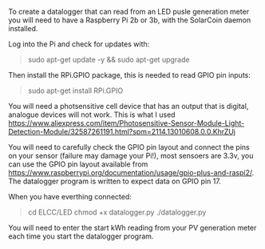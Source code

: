 To create a datalogger that can read from an LED pusle generation meter you will need to have a Raspberry Pi 2b or 3b,
with the SolarCoin daemon installed.

Log into the Pi and check for updates with:
> sudo apt-get update -y && sudo apt-get upgrade

Then install the RPi.GPIO package, this is needed to read GPIO pin inputs:
> sudo apt-get install RPi.GPIO

You will need a photsensitive cell device that has an output that is digital, analogue devices will not work.  This is what I used 
https://www.aliexpress.com/item/Photosensitive-Sensor-Module-Light-Detection-Module/32587261191.html?spm=2114.13010608.0.0.KhrZUj

You will need to carefully check the GPIO pin layout and connect the pins on your sensor (failure may damage your Pi!), 
most sensoers are 3.3v, you can use the GPIO pin layout available from 
https://www.raspberrypi.org/documentation/usage/gpio-plus-and-raspi2/.  The datalogger program is written to expect data on GPIO 
pin 17.

When you have everthing connected:
> cd ELCC/LED
> chmod +x datalogger.py
> ./datalogger.py

You will need to enter the start kWh reading from your PV generation meter each time you start the datalogger program.
